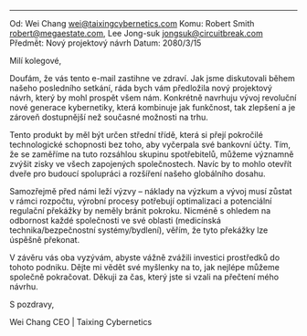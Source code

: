 
---

Od: Wei Chang <wei@taixingcybernetics.com>
Komu: Robert Smith <robert@megaestate.com>, Lee Jong-suk <jongsuk@circuitbreak.com>
Předmět: Nový projektový návrh
Datum: 2080/3/15

Milí kolegové,

Doufám, že vás tento e-mail zastihne ve zdraví. Jak jsme diskutovali během našeho posledního setkání, ráda bych vám předložila nový projektový návrh, který by mohl prospět všem nám. Konkrétně navrhuju vývoj revoluční nové generace kybernetiky, která kombinuje jak funkčnost, tak zlepšení a je zároveň dostupnější než současné možnosti na trhu.

Tento produkt by měl být určen střední třídě, která si přejí pokročilé technologické schopnosti bez toho, aby vyčerpala své bankovní účty. Tím, že se zaměříme na tuto rozsáhlou skupinu spotřebitelů, můžeme významně zvýšit zisky ve všech zapojených společnostech. Navíc by to mohlo otevřít dveře pro budoucí spolupráci a rozšíření našeho globálního dosahu.

Samozřejmě před námi leží výzvy – náklady na výzkum a vývoj musí zůstat v rámci rozpočtu, výrobní procesy potřebují optimalizaci a potenciální regulační překážky by neměly bránit pokroku. Nicméně s ohledem na odbornost každé společnosti ve své oblasti (medicínská technika/bezpečnostní systémy/bydlení), věřím, že tyto překážky lze úspěšně překonat.

V závěru vás oba vyzývám, abyste vážně zvážili investici prostředků do tohoto podniku. Dějte mi vědět své myšlenky na to, jak nejlépe můžeme společně pokračovat. Děkuji za čas, který jste si vzali na přečtení mého návrhu.

S pozdravy,

Wei Chang
CEO | Taixing Cybernetics
